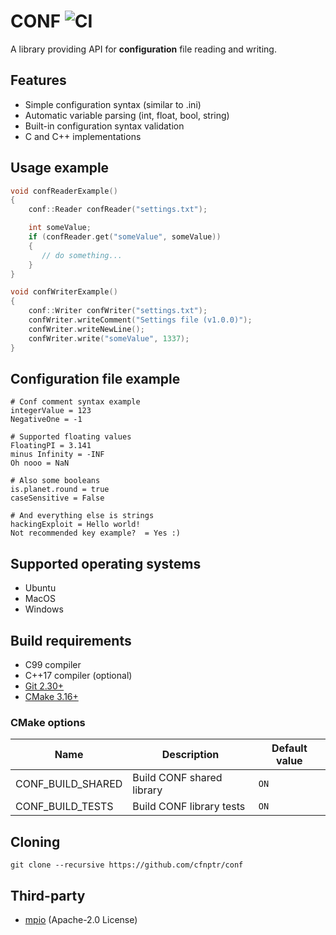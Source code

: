 # CONF ![CI](https://github.com/cfnptr/conf/actions/workflows/cmake.yml/badge.svg)

A library providing API for **configuration** file reading and writing.

## Features

* Simple configuration syntax (similar to .ini)
* Automatic variable parsing (int, float, bool, string)
* Built-in configuration syntax validation
* C and C++ implementations

## Usage example

```c++
void confReaderExample()
{
    conf::Reader confReader("settings.txt");

    int someValue;
    if (confReader.get("someValue", someValue))
    {
       // do something...
    }
}

void confWriterExample()
{
    conf::Writer confWriter("settings.txt");
    confWriter.writeComment("Settings file (v1.0.0)");
    confWriter.writeNewLine();
    confWriter.write("someValue", 1337);
}
```

## Configuration file example

```
# Conf comment syntax example
integerValue = 123
NegativeOne = -1

# Supported floating values
FloatingPI = 3.141
minus Infinity = -INF
Oh nooo = NaN

# Also some booleans
is.planet.round = true
caseSensitive = False

# And everything else is strings
hackingExploit = Hello world!
Not recommended key example?  = Yes :)
```

## Supported operating systems

* Ubuntu
* MacOS
* Windows

## Build requirements

* C99 compiler
* C++17 compiler (optional)
* [Git 2.30+](https://git-scm.com/)
* [CMake 3.16+](https://cmake.org/)

### CMake options

| Name                | Description                | Default value |
|---------------------|----------------------------|---------------|
| CONF_BUILD_SHARED   | Build CONF shared library  | `ON`          |
| CONF_BUILD_TESTS    | Build CONF library tests   | `ON`          |

## Cloning

```
git clone --recursive https://github.com/cfnptr/conf
```

## Third-party

* [mpio](https://github.com/cfnptr/mpio/) (Apache-2.0 License)
